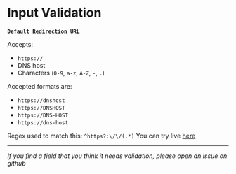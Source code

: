 # Input Validation

**`Default Redirection URL`**

Accepts:

- `https://`
- DNS host
- Characters (`0-9`, `a-z`, `A-Z`, `-`, `.`)

Accepted formats are:

- `https://dnshost`
- `https://DNSHOST`
- `https://DNS-HOST`
- `https://dns-host`

Regex used to match this: `^https?:\/\/(.*)`
You can try live [here](https://regex101.com/r/zFt9zy/1)

---

_If you find a field that you think it needs validation, please open an issue on github_
